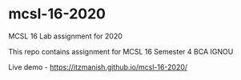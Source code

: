 # mcsl-16-2020
MCSL 16 Lab assignment for 2020 

This repo contains assignment for MCSL 16 Semester 4 BCA IGNOU

Live demo - https://itzmanish.github.io/mcsl-16-2020/
